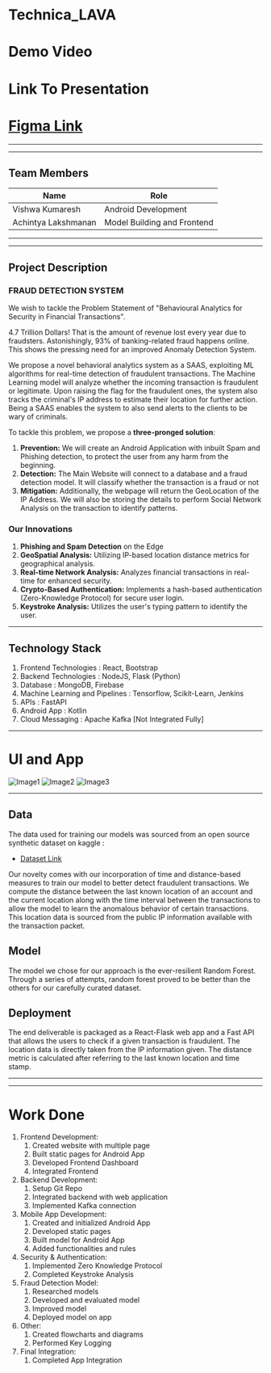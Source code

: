# Technica_LAVA


# Demo Video

# Link To Presentation

# [Figma Link](https://www.figma.com/file/sz9RtrrquYiKSjIeC670gm/Technica_LAVA?type=whiteboard&node-id=0%3A1&t=ywuS9oGXpp8Bj4aU-1)


***
***
## Team Members
| Name                | Role                         |
|---------------------|------------------------------|
| Vishwa Kumaresh     | Android Development          |
| Achintya Lakshmanan | Model Building and Frontend |


***
***
## Project Description
### **FRAUD DETECTION SYSTEM**
We wish to tackle the Problem Statement of "Behavioural Analytics for Security in Financial Transactions".

4.7 Trillion Dollars! That is the amount of revenue lost every year due to fraudsters. Astonishingly, 93% of banking-related fraud happens online. This shows the pressing need for an improved Anomaly Detection System. 

We propose a novel behavioral analytics system as a SAAS, exploiting ML algorithms for real-time detection of fraudulent transactions. The Machine Learning model will analyze whether the incoming transaction is fraudulent or legitimate. Upon raising the flag for the fraudulent ones, the system also tracks the criminal's IP address to estimate their location for further action. Being a SAAS enables the system to also send alerts to the clients to be wary of  criminals.

To tackle this problem, we propose a **three-pronged solution**: 
1. **Prevention:** We will create an Android Application with inbuilt Spam and Phishing detection, to protect the user from any harm from the beginning. 
2. **Detection:** The Main Website will connect to a database and a fraud detection model. It will classify whether the transaction is a fraud or not 
3. **Mitigation:** Additionally, the webpage will return the GeoLocation of the IP Address. We will also be storing the details to perform Social Network Analysis on the transaction to identify patterns. 

### Our Innovations
1. **Phishing and Spam Detection** on the Edge
2. **GeoSpatial Analysis:** Utilizing IP-based location distance metrics for geographical analysis. 
3. **Real-time Network Analysis:** Analyzes financial transactions in real-time for enhanced security. 
4. **Crypto-Based Authentication:** Implements a hash-based authentication (Zero-Knowledge Protocol) for secure user login. 
5. **Keystroke Analysis:** Utilizes the user's typing pattern to identify the user.

***
## Technology Stack
1. Frontend Technologies : React, Bootstrap 
2. Backend Technologies : NodeJS, Flask (Python) 
3. Database : MongoDB, Firebase 
4. Machine Learning and Pipelines : Tensorflow, Scikit-Learn, Jenkins 
5. APIs : FastAPI
6. Android App : Kotlin
7. Cloud Messaging : Apache Kafka [Not Integrated Fully]

***
# UI and App
![Image1](https://github.com/Achintya-Lakshmanan/Technica_LAVA/blob/main/Resources/Model%20Design.png)
![Image2](https://github.com/Achintya-Lakshmanan/Technica_LAVA/blob/main/Resources/WhatsApp%20Image%202024-02-04%20at%2015.19.31.jpeg)
![Image3](https://github.com/Achintya-Lakshmanan/Technica_LAVA/blob/main/Resources/Spam%20App.jpg)

***
## Data

The data used for training our models was sourced from an open source synthetic dataset on kaggle :

- [Dataset Link](https://www.kaggle.com/datasets/kartik2112/fraud-detection/data)

Our novelty comes with our incorporation of time and distance-based measures to train our model to better detect fraudulent transactions. We compute the distance between the last known location of an account and the current location along with the time interval between the transactions to allow the model to learn the anomalous behavior of certain transactions. This location data is sourced from the public IP information available with the transaction packet.

## Model

The model we chose for our approach is the ever-resilient Random Forest. Through a series of attempts, random forest proved to be better than the others for our carefully curated dataset.

## Deployment

The end deliverable is packaged as a React-Flask web app and a Fast API that allows the users to check if a given transaction is fraudulent. The location data is directly taken from the IP information given. The distance metric is calculated after referring to the last known location and time stamp.


***
***
# Work Done
1. Frontend Development:
	1. Created website with multiple page
	1. Built static pages for Android App
	1. Developed Frontend Dashboard
	1. Integrated Frontend
1. Backend Development:
	1. Setup Git Repo
	1. Integrated backend with web application
	1. Implemented Kafka connection
1. Mobile App Development:
	1. Created and initialized Android App
	1. Developed static pages
	1. Built model for Android App
	1. Added functionalities and rules
1. Security & Authentication:
	1. Implemented Zero Knowledge Protocol
	1. Completed Keystroke Analysis
1. Fraud Detection Model:
	1. Researched models
	1. Developed and evaluated model
	1. Improved model
	1. Deployed model on app
1. Other:
	1. Created flowcharts and diagrams
	1. Performed Key Logging
1. Final Integration:
	1. Completed App Integration
